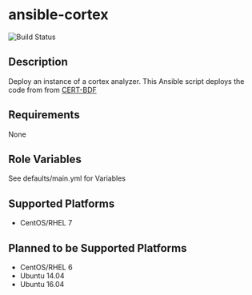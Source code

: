 # ansible-cortex

![Build Status](https://travis-ci.org/drewstinnett/ansible-cortex.svg?branch=master)

## Description

Deploy an instance of a cortex analyzer.  This Ansible script deploys the code from from [CERT-BDF](https://github.com/CERT-BDF/Cortex)

## Requirements

None

## Role Variables

See defaults/main.yml for Variables

## Supported Platforms
* CentOS/RHEL 7

## Planned to be Supported Platforms
* CentOS/RHEL 6
* Ubuntu 14.04
* Ubuntu 16.04
